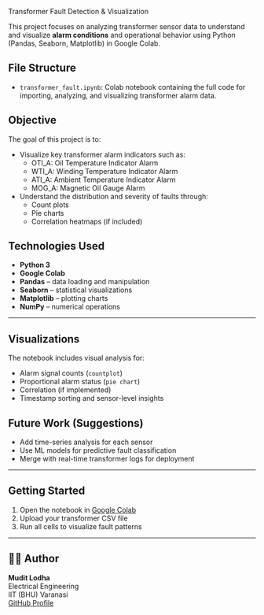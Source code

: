 
Transformer Fault Detection & Visualization

This project focuses on analyzing transformer sensor data to understand and visualize **alarm conditions** and operational behavior using Python (Pandas, Seaborn, Matplotlib) in Google Colab.



## File Structure

- `transformer_fault.ipynb`: Colab notebook containing the full code for importing, analyzing, and visualizing transformer alarm data.

## Objective

The goal of this project is to:
- Visualize key transformer alarm indicators such as:
  - OTI_A: Oil Temperature Indicator Alarm
  - WTI_A: Winding Temperature Indicator Alarm
  - ATI_A: Ambient Temperature Indicator Alarm
  - MOG_A: Magnetic Oil Gauge Alarm
- Understand the distribution and severity of faults through:
  - Count plots
  - Pie charts
  - Correlation heatmaps (if included)

## Technologies Used

- **Python 3**
- **Google Colab**
- **Pandas** – data loading and manipulation
- **Seaborn** – statistical visualizations
- **Matplotlib** – plotting charts
- **NumPy** – numerical operations

---

##  Visualizations

The notebook includes visual analysis for:
- Alarm signal counts (`countplot`)
- Proportional alarm status (`pie chart`)
- Correlation (if implemented)
- Timestamp sorting and sensor-level insights



##  Future Work (Suggestions)

- Add time-series analysis for each sensor
- Use ML models for predictive fault classification
- Merge with real-time transformer logs for deployment

---

##  Getting Started

1. Open the notebook in [Google Colab](https://colab.research.google.com/)
2. Upload your transformer CSV file
3. Run all cells to visualize fault patterns

---

## 🧑‍💻 Author

**Mudit Lodha**  
Electrical Engineering  
IIT (BHU) Varanasi  
[GitHub Profile](https://github.com/MuditLodha)

